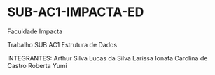 # SUB-AC1-IMPACTA-ED

Faculdade Impacta

Trabalho SUB AC1 Estrutura de Dados

INTEGRANTES:
Arthur Silva
Lucas da Silva
Larissa Ionafa
Carolina de Castro
Roberta Yumi
